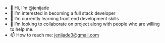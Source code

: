 - 👋 Hi, I’m @jenijade
- 👀 I’m interested in becoming a full stack developer
- 🌱 I’m currently learning front end development skills
- 💞️ I’m looking to collaborate on project along with people who are willing to help me.
-  📫 How to reach me: jenijade3@gmail.com

<!---
jenijade/jenijade is a ✨ special ✨ repository because its `README.md` (this file) appears on your GitHub profile.
You can click the Preview link to take a look at your changes.
--->
